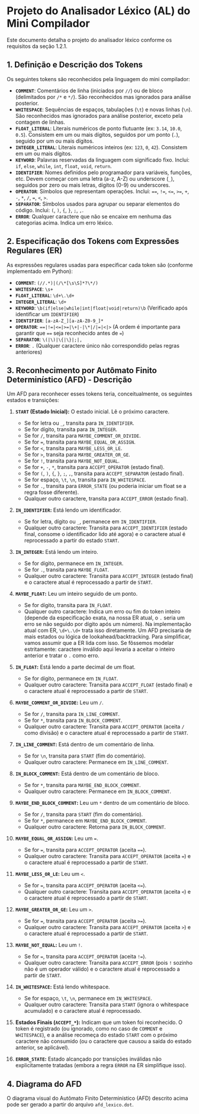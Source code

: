 # Projeto do Analisador Léxico (AL) do Mini Compilador

Este documento detalha o projeto do analisador léxico conforme os requisitos da seção 1.2.1.

## 1. Definição e Descrição dos Tokens

Os seguintes tokens são reconhecidos pela linguagem do mini compilador:

*   **`COMMENT`**: Comentários de linha (iniciados por `//`) ou de bloco (delimitados por `/*` e `*/`). São reconhecidos mas ignorados para análise posterior.
*   **`WHITESPACE`**: Sequências de espaços, tabulações (`\t`) e novas linhas (`\n`). São reconhecidos mas ignorados para análise posterior, exceto pela contagem de linhas.
*   **`FLOAT_LITERAL`**: Literais numéricos de ponto flutuante (ex: `3.14`, `10.0`, `0.5`). Consistem em um ou mais dígitos, seguidos por um ponto (`.`), seguido por um ou mais dígitos.
*   **`INTEGER_LITERAL`**: Literais numéricos inteiros (ex: `123`, `0`, `42`). Consistem em um ou mais dígitos.
*   **`KEYWORD`**: Palavras reservadas da linguagem com significado fixo. Inclui: `if`, `else`, `while`, `int`, `float`, `void`, `return`.
*   **`IDENTIFIER`**: Nomes definidos pelo programador para variáveis, funções, etc. Devem começar com uma letra (a-z, A-Z) ou underscore (`_`), seguidos por zero ou mais letras, dígitos (0-9) ou underscores.
*   **`OPERATOR`**: Símbolos que representam operações. Inclui: `==`, `!=`, `<=`, `>=`, `+`, `-`, `*`, `/`, `=`, `<`, `>`.
*   **`SEPARATOR`**: Símbolos usados para agrupar ou separar elementos do código. Inclui: `(`, `)`, `{`, `}`, `;`, `,`.
*   **`ERROR`**: Qualquer caractere que não se encaixe em nenhuma das categorias acima. Indica um erro léxico.

## 2. Especificação dos Tokens com Expressões Regulares (ER)

As expressões regulares usadas para especificar cada token são (conforme implementado em Python):

*   **`COMMENT`**: `(//.*)|(/\*[\s\S]*?\*/)`
*   **`WHITESPACE`**: `\s+`
*   **`FLOAT_LITERAL`**: `\d+\.\d+`
*   **`INTEGER_LITERAL`**: `\d+`
*   **`KEYWORD`**: `\b(if|else|while|int|float|void|return)\b` (Verificado após identificar um `IDENTIFIER`)
*   **`IDENTIFIER`**: `[a-zA-Z_][a-zA-Z0-9_]*`
*   **`OPERATOR`**: `==|!=|<=|>=|\+|-|\*|/|=|<|>` (A ordem é importante para garantir que `==` seja reconhecido antes de `=`)
*   **`SEPARATOR`**: `\(|\)|\{|\}|;|,`
*   **`ERROR`**: `.` (Qualquer caractere único não correspondido pelas regras anteriores)

## 3. Reconhecimento por Autômato Finito Determinístico (AFD) - Descrição

Um AFD para reconhecer esses tokens teria, conceitualmente, os seguintes estados e transições:

1.  **`START` (Estado Inicial):** O estado inicial. Lê o próximo caractere.
    *   Se for letra ou `_`, transita para `IN_IDENTIFIER`.
    *   Se for dígito, transita para `IN_INTEGER`.
    *   Se for `/`, transita para `MAYBE_COMMENT_OR_DIVIDE`.
    *   Se for `=`, transita para `MAYBE_EQUAL_OR_ASSIGN`.
    *   Se for `<`, transita para `MAYBE_LESS_OR_LE`.
    *   Se for `>`, transita para `MAYBE_GREATER_OR_GE`.
    *   Se for `!`, transita para `MAYBE_NOT_EQUAL`.
    *   Se for `+`, `-`, `*`, transita para `ACCEPT_OPERATOR` (estado final).
    *   Se for `(`, `)`, `{`, `}`, `;`, `,`, transita para `ACCEPT_SEPARATOR` (estado final).
    *   Se for espaço, `\t`, `\n`, transita para `IN_WHITESPACE`.
    *   Se for `.`, transita para `ERROR_STATE` (ou poderia iniciar um float se a regra fosse diferente).
    *   Qualquer outro caractere, transita para `ACCEPT_ERROR` (estado final).

2.  **`IN_IDENTIFIER`:** Está lendo um identificador.
    *   Se for letra, dígito ou `_`, permanece em `IN_IDENTIFIER`.
    *   Qualquer outro caractere: Transita para `ACCEPT_IDENTIFIER` (estado final, consome o identificador lido até agora) e o caractere atual é reprocessado a partir do estado `START`.

3.  **`IN_INTEGER`:** Está lendo um inteiro.
    *   Se for dígito, permanece em `IN_INTEGER`.
    *   Se for `.`, transita para `MAYBE_FLOAT`.
    *   Qualquer outro caractere: Transita para `ACCEPT_INTEGER` (estado final) e o caractere atual é reprocessado a partir de `START`.

4.  **`MAYBE_FLOAT`:** Leu um inteiro seguido de um ponto.
    *   Se for dígito, transita para `IN_FLOAT`.
    *   Qualquer outro caractere: Indica um erro ou fim do token inteiro (depende da especificação exata, na nossa ER atual, o `.` seria um erro se não seguido por dígito após um número). Na implementação atual com ER, `\d+\.\d+` trata isso diretamente. Um AFD precisaria de mais estados ou lógica de lookahead/backtracking. Para simplificar, vamos assumir que a ER lida com isso. Se fôssemos modelar estritamente: caractere inválido aqui levaria a aceitar o inteiro anterior e tratar o `.` como erro.

5.  **`IN_FLOAT`:** Está lendo a parte decimal de um float.
    *   Se for dígito, permanece em `IN_FLOAT`.
    *   Qualquer outro caractere: Transita para `ACCEPT_FLOAT` (estado final) e o caractere atual é reprocessado a partir de `START`.

6.  **`MAYBE_COMMENT_OR_DIVIDE`:** Leu um `/`.
    *   Se for `/`, transita para `IN_LINE_COMMENT`.
    *   Se for `*`, transita para `IN_BLOCK_COMMENT`.
    *   Qualquer outro caractere: Transita para `ACCEPT_OPERATOR` (aceita `/` como divisão) e o caractere atual é reprocessado a partir de `START`.

7.  **`IN_LINE_COMMENT`:** Está dentro de um comentário de linha.
    *   Se for `\n`, transita para `START` (fim do comentário).
    *   Qualquer outro caractere: Permanece em `IN_LINE_COMMENT`.

8.  **`IN_BLOCK_COMMENT`:** Está dentro de um comentário de bloco.
    *   Se for `*`, transita para `MAYBE_END_BLOCK_COMMENT`.
    *   Qualquer outro caractere: Permanece em `IN_BLOCK_COMMENT`.

9.  **`MAYBE_END_BLOCK_COMMENT`:** Leu um `*` dentro de um comentário de bloco.
    *   Se for `/`, transita para `START` (fim do comentário).
    *   Se for `*`, permanece em `MAYBE_END_BLOCK_COMMENT`.
    *   Qualquer outro caractere: Retorna para `IN_BLOCK_COMMENT`.

10. **`MAYBE_EQUAL_OR_ASSIGN`:** Leu um `=`.
    *   Se for `=`, transita para `ACCEPT_OPERATOR` (aceita `==`).
    *   Qualquer outro caractere: Transita para `ACCEPT_OPERATOR` (aceita `=`) e o caractere atual é reprocessado a partir de `START`.

11. **`MAYBE_LESS_OR_LE`:** Leu um `<`.
    *   Se for `=`, transita para `ACCEPT_OPERATOR` (aceita `<=`).
    *   Qualquer outro caractere: Transita para `ACCEPT_OPERATOR` (aceita `<`) e o caractere atual é reprocessado a partir de `START`.

12. **`MAYBE_GREATER_OR_GE`:** Leu um `>`.
    *   Se for `=`, transita para `ACCEPT_OPERATOR` (aceita `>=`).
    *   Qualquer outro caractere: Transita para `ACCEPT_OPERATOR` (aceita `>`) e o caractere atual é reprocessado a partir de `START`.

13. **`MAYBE_NOT_EQUAL`:** Leu um `!`.
    *   Se for `=`, transita para `ACCEPT_OPERATOR` (aceita `!=`).
    *   Qualquer outro caractere: Transita para `ACCEPT_ERROR` (pois `!` sozinho não é um operador válido) e o caractere atual é reprocessado a partir de `START`.

14. **`IN_WHITESPACE`:** Está lendo whitespace.
    *   Se for espaço, `\t`, `\n`, permanece em `IN_WHITESPACE`.
    *   Qualquer outro caractere: Transita para `START` (ignora o whitespace acumulado) e o caractere atual é reprocessado.

15. **Estados Finais (`ACCEPT_*`):** Indicam que um token foi reconhecido. O token é registrado (ou ignorado, como no caso de `COMMENT` e `WHITESPACE`), e a análise recomeça do estado `START` com o próximo caractere não consumido (ou o caractere que causou a saída do estado anterior, se aplicável).

16. **`ERROR_STATE`:** Estado alcançado por transições inválidas não explicitamente tratadas (embora a regra `ERROR` na ER simplifique isso).

## 4. Diagrama do AFD

O diagrama visual do Autômato Finito Determinístico (AFD) descrito acima pode ser gerado a partir do arquivo `afd_lexico.dot`.
